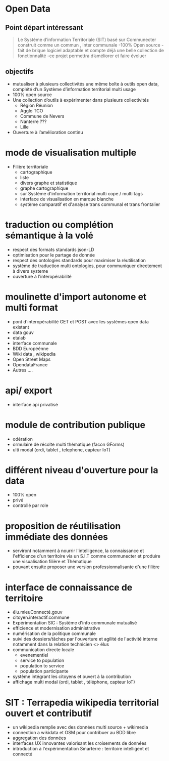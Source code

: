 
# Open Data 

## Point départ intéressant
> Le Système d’information Territoriale (SIT) basé sur Communecter construit comme un commun , inter communale
-100% Open source 
-fait de brique logiciel adaptable et compte déjà une belle collection de fonctionnalité
-ce projet permettra d’améliorer et faire évoluer 

## objectifs
- mutualiser à plusieurs collectivités une même boîte à outils open data, complété d’un Système d’information territorial multi usage
- 100% open source
- Une collection d’outils à expérimenter dans plusieurs collectivités
	- Région Réunion 
	- Agglo TCO 
	- Commune de Nevers
	- Nanterre ???
	- Lille 
- Ouverture à l’amélioration continu

# mode de visualisation multiple 
- Filière territoriale  
	- cartographique 
	- liste
	- divers graphe et statistique
	- graphe cartographique
	- sur Système d'information territorial multi cope / multi tags
	- interface de visualisation en marque blanche 
	- système comparatif et d'analyse trans communal et trans frontalier

# traduction ou complétion sémantique à la volé
- respect des formats standards json-LD
- optimisation pour le partage de donnée
- respect des ontologies standards pour maximiser la réutilisation 
- système de traduction multi ontologies, pour communiquer directement à divers systeme 
- ouverture à l'interopérabilité

# moulinette d'import autonome et multi format 
- pont d'interopérabilité GET et POST avec les systèmes open data existant 
- data gouv
- etalab 
- interface communale
- BDD Européénne
- Wiki data , wikipedia
- Open Street Maps
- OpendataFrance 
- Autres ….

# api/ export
  - interface api privatisé 

# module de contribution publique
- odération
- ormulaire de récolte multi thématique (facon GForms)
- ulti modal (ordi, tablet , telephone, capteur IoT) 

# différent niveau d'ouverture pour la data
- 100% open
- privé
- controllé par role 

# proposition de réutilisation immédiate des données 
- serviront notamment à nourrir l'intelligence, la connaissance et l'efficience d'un territoire via un S.I.T comme communecter et produire une visualisation filière et Thématique  
- pouvant ensuite proposer une version professionnalisante d'une filière 

# interface de connaissance de territoire 
- élu.mieuConnecté.gouv
- citoyen.interactif.commune
- Expérimentation SIC : Système d'info communale mutualisé
- efficience et modernisation administrative
- numérisation de la politique communale 
- suivi des dossiers/tâches par l'ouverture et agilité de l'activité interne notamment dans la relation technicien <> élus
- communication directe locale
	- evenementiel
	- service to population 
	- population to service 
	- population participante
- système intégrant les citoyens et ouvert à la contribution
- affichage multi modal (ordi, tablet , téléphone, capteur IoT) 

# SIT : Terrapedia wikipedia territorial ouvert et contributif 
- un wikipedia remplie avec des données multi source + wikimedia
- connection a wikidata et OSM pour contribuer au BDD libre
- aggregation des données 
- interfaces UX innovantes valorisant les croisements de données
- introduction à l'expérimentation Smarterre : territoire intelligent et connecté


